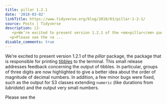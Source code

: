 ```yaml
---
title: pillar 1.2.1
date: '2018-03-02'
linkTitle: https://www.tidyverse.org/blog/2018/03/pillar-1-2-1/
source: Posts | Tidyverse
description: |2-
   <p>We’re excited to present version 1.2.1 of the <em>pillar</em> package, the package that is responsible for printing <a href="http://tibble.tidyverse.org/">tibbles</a> to the terminal. This small release addresses feedback concerning the output of tibbles. In particular, groups of three digits are now highlighted to give a better idea about the order of magnitude of decimal numbers. In addition, a few minor bugs were fixed, such as the output for S3 classes extending <code>numeric</code> (like durations from <em>lubridate</em>) and the output very small numbers.</p>
  <p>Please see the <a ...
disable_comments: true
---
```

 <p>We’re excited to present version 1.2.1 of the <em>pillar</em> package, the package that is responsible for printing <a href="http://tibble.tidyverse.org/">tibbles</a> to the terminal. This small release addresses feedback concerning the output of tibbles. In particular, groups of three digits are now highlighted to give a better idea about the order of magnitude of decimal numbers. In addition, a few minor bugs were fixed, such as the output for S3 classes extending <code>numeric</code> (like durations from <em>lubridate</em>) and the output very small numbers.</p>
<p>Please see the <a ...